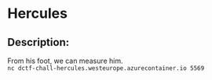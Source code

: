 
# Hercules
## Description:
From his foot, we can measure him.\
```nc dctf-chall-hercules.westeurope.azurecontainer.io 5569 ```


